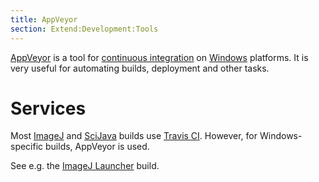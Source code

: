 ```yaml
---
title: AppVeyor
section: Extend:Development:Tools
---
```


[AppVeyor](https://ci.appveyor.com/) is a tool for [continuous integration](/develop/project-management#continuous-integration) on [Windows](/platforms/windows) platforms. It is very useful for automating builds, deployment and other tasks.


# Services

Most [ImageJ](/software/imagej) and [SciJava](/libs/scijava) builds use [Travis CI](/develop/travis). However, for Windows-specific builds, AppVeyor is used.

See e.g. the [ImageJ Launcher](https://ci.appveyor.com/project/scijava/imagej-launcher) build.
